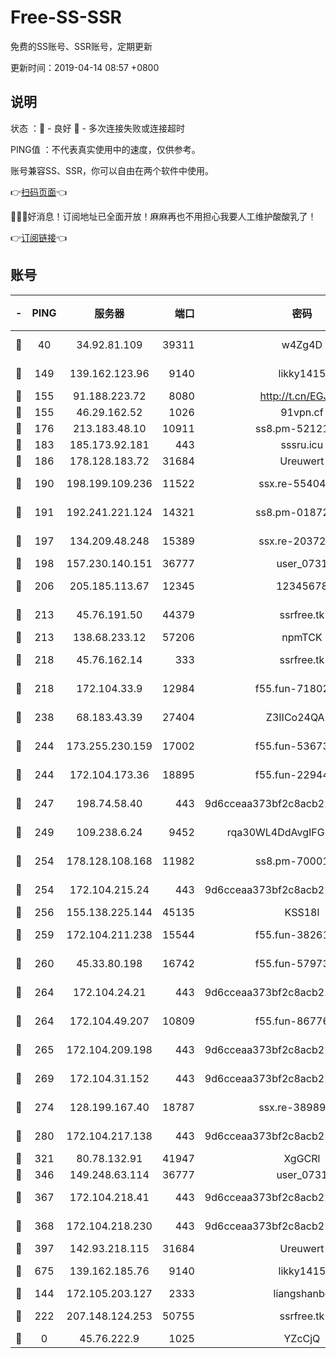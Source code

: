 # Free-SS-SSR

免费的SS账号、SSR账号，定期更新

更新时间：2019-04-14 08:57 +0800

## 说明

状态     ：🙂 - 良好 🙁 - 多次连接失败或连接超时

PING值   ：不代表真实使用中的速度，仅供参考。

账号兼容SS、SSR，你可以自由在两个软件中使用。

👉[扫码页面](https://liesauer.github.io/Free-SS-SSR/)👈

🎉🎉🎉好消息！订阅地址已全面开放！麻麻再也不用担心我要人工维护酸酸乳了！

👉[订阅链接](https://www.liesauer.net/yogurt/subscribe?ACCESS_TOKEN=DAYxR3mMaZAsaqUb)👈

## 账号

|-|PING|服务器|端口|密码|加密方式|区域|
|:----:|:----:|:-----:|-----:|:----:|:----:|:----:|
|🙂|40|34.92.81.109|39311|w4Zg4D|chacha20-ietf|US|
|🙂|149|139.162.123.96|9140|likky1415|aes-256-cfb|JP|
|🙂|155|91.188.223.72|8080|http://t.cn/EGJIyrl|rc4-md5|RU|
|🙂|155|46.29.162.52|1026|91vpn.cf|rc4-md5|RU|
|🙂|176|213.183.48.10|10911|ss8.pm-52121275|rc4-md5|RU|
|🙂|183|185.173.92.181|443|sssru.icu|rc4-md5|RU|
|🙂|186|178.128.183.72|31684|Ureuwert|chacha20|US|
|🙂|190|198.199.109.236|11522|ssx.re-55404075|aes-256-cfb|US|
|🙂|191|192.241.221.124|14321|ss8.pm-01872042|aes-256-cfb|US|
|🙂|197|134.209.48.248|15389|ssx.re-20372866|aes-256-cfb|US|
|🙂|198|157.230.140.151|36777|user_0731|chacha20|US|
|🙂|206|205.185.113.67|12345|12345678|aes-256-cfb|US|
|🙂|213|45.76.191.50|44379|ssrfree.tk|aes-256-cfb|SG|
|🙂|213|138.68.233.12|57206|npmTCK|rc4-md5|US|
|🙂|218|45.76.162.14|333|ssrfree.tk|aes-256-cfb|SG|
|🙂|218|172.104.33.9|12984|f55.fun-71802575|aes-256-cfb|SG|
|🙂|238|68.183.43.39|27404|Z3IICo24QAHu|aes-256-cfb|GB|
|🙂|244|173.255.230.159|17002|f55.fun-53673296|aes-256-cfb|US|
|🙂|244|172.104.173.36|18895|f55.fun-22944389|aes-256-cfb|SG|
|🙂|247|198.74.58.40|443|9d6cceaa373bf2c8acb22e60b6a58be6|aes-256-cfb|US|
|🙂|249|109.238.6.24|9452|rqa30WL4DdAvgIFG6Fs3znzTa|aes-256-cfb|FR|
|🙂|254|178.128.108.168|11982|ss8.pm-70001464|aes-256-cfb|SG|
|🙂|254|172.104.215.24|443|9d6cceaa373bf2c8acb22e60b6a58be6|aes-256-cfb|US|
|🙂|256|155.138.225.144|45135|KSS18l|rc4-md5|US|
|🙂|259|172.104.211.238|15544|f55.fun-38261112|aes-256-cfb|US|
|🙂|260|45.33.80.198|16742|f55.fun-57973191|aes-256-cfb|US|
|🙂|264|172.104.24.21|443|9d6cceaa373bf2c8acb22e60b6a58be6|aes-256-cfb|US|
|🙂|264|172.104.49.207|10809|f55.fun-86776803|aes-256-cfb|SG|
|🙂|265|172.104.209.198|443|9d6cceaa373bf2c8acb22e60b6a58be6|aes-256-cfb|US|
|🙂|269|172.104.31.152|443|9d6cceaa373bf2c8acb22e60b6a58be6|aes-256-cfb|US|
|🙂|274|128.199.167.40|18787|ssx.re-38989807|aes-256-cfb|SG|
|🙂|280|172.104.217.138|443|9d6cceaa373bf2c8acb22e60b6a58be6|aes-256-cfb|US|
|🙂|321|80.78.132.91|41947|XgGCRl|rc4-md5|DE|
|🙂|346|149.248.63.114|36777|user_0731|chacha20|CA|
|🙂|367|172.104.218.41|443|9d6cceaa373bf2c8acb22e60b6a58be6|aes-256-cfb|US|
|🙂|368|172.104.218.230|443|9d6cceaa373bf2c8acb22e60b6a58be6|aes-256-cfb|US|
|🙂|397|142.93.218.115|31684|Ureuwert|chacha20|IN|
|🙂|675|139.162.185.76|9140|likky1415|aes-256-cfb|DE|
|🙂|144|172.105.203.127|2333|liangshanbo|chacha20|JP|
|🙂|222|207.148.124.253|50755|ssrfree.tk|aes-256-cfb|SG|
|🙁|0|45.76.222.9|1025|YZcCjQ|rc4-md5|JP|
